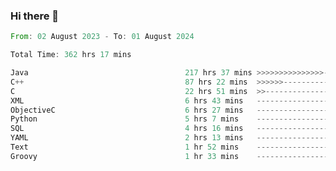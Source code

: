 ### Hi there 👋

<!--
**luoxuanzao/luoxuanzao** is a ✨ _special_ ✨ repository because its `README.md` (this file) appears on your GitHub profile.

Here are some ideas to get you started:

- 🔭 I’m currently working on ...
- 🌱 I’m currently learning ...
- 👯 I’m looking to collaborate on ...
- 🤔 I’m looking for help with ...
- 💬 Ask me about ...
- 📫 How to reach me: ...
- 😄 Pronouns: ...
- ⚡ Fun fact: ...
-->

<!--START_SECTION:waka-->

```rust
From: 02 August 2023 - To: 01 August 2024

Total Time: 362 hrs 17 mins

Java                                   217 hrs 37 mins >>>>>>>>>>>>>>>----------   60.06 %
C++                                    87 hrs 22 mins  >>>>>>-------------------   24.11 %
C                                      22 hrs 51 mins  >>-----------------------   06.31 %
XML                                    6 hrs 43 mins   -------------------------   01.86 %
ObjectiveC                             6 hrs 27 mins   -------------------------   01.78 %
Python                                 5 hrs 7 mins    -------------------------   01.41 %
SQL                                    4 hrs 16 mins   -------------------------   01.18 %
YAML                                   2 hrs 13 mins   -------------------------   00.62 %
Text                                   1 hr 52 mins    -------------------------   00.52 %
Groovy                                 1 hr 33 mins    -------------------------   00.43 %
```

<!--END_SECTION:waka-->